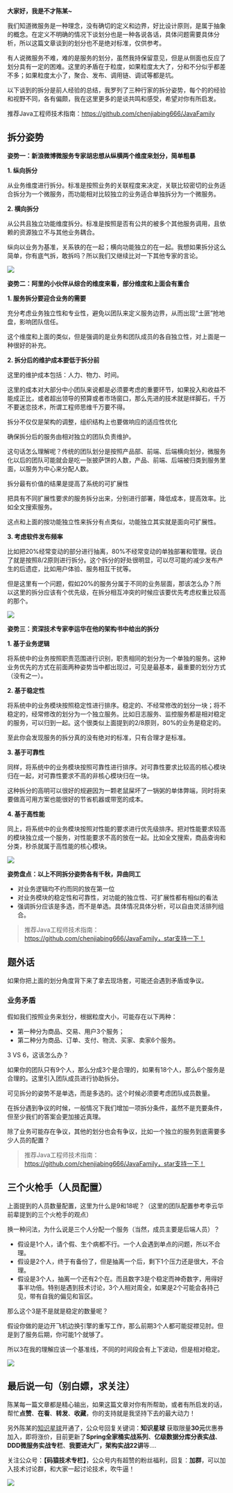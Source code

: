 **大家好，我是不才陈某~**

我们知道微服务是一种理念，没有确切的定义和边界，好比设计原则，是属于抽象的概念。在定义不明确的情况下谈划分也是一种各说各话，具体问题需要具体分析，所以这篇文章谈到的划分也不是绝对标准，仅供参考。

有人说微服务不难，难的是服务的划分，虽然我持保留意见，但是从侧面也反应了划分具有一定的困难。这里的矛盾在于粒度，如果粒度太大了，分和不分似乎都差不多；如果粒度太小了，聚合、发布、调用链、调试等都是坑。

以下谈到的拆分是前人经验的总结，我罗列了三种行家的拆分姿势，每个的的经验和视野不同，各有偏颇，我在这里更多的是谈共鸣和感受，希望对你有所启发。

推荐Java工程师技术指南：https://github.com/chenjiabing666/JavaFamily

## 拆分姿势



**姿势一：新浪微博微服务专家胡忠想从纵横两个维度来划分，简单粗暴**



**1. 纵向拆分**

从业务维度进行拆分。标准是按照业务的关联程度来决定，关联比较密切的业务适合拆分为一个微服务，而功能相对比较独立的业务适合单独拆分为一个微服务。

**2. 横向拆分**

从公共且独立功能维度拆分。标准是按照是否有公共的被多个其他服务调用，且依赖的资源独立不与其他业务耦合。

纵向以业务为基准，关系铁的在一起；横向功能独立的在一起。我想如果拆分这么简单，你有底气拆，敢拆吗？所以我们又继续比对一下其他专家的言论。



![](https://mmbiz.qpic.cn/mmbiz_png/A1HKVXsfHNmzCnaJlJwKLtm6MgSI2ewC9n9d1VrFSMvMEJQuwgnCSibwdmWD1m6bOq4K7ib1ZVgg9syeEFQ3yTpg/640?wx_fmt=png)



**姿势二：阿里的小伙伴从综合的维度来看，部分维度和上面会有重合**

**1. 服务拆分要迎合业务的需要**

充分考虑业务独立性和专业性，避免以团队来定义服务边界，从而出现“土匪”抢地盘，影响团队信任。

这个维度和上面的类似，但是强调的是业务和团队成员的各自独立性，对上面是一种很好的补充。

**2. 拆分后的维护成本要低于拆分前**

这里的维护成本包括：人力、物力、时间。

这里的成本对大部分中小团队来说都是必须要考虑的重要环节，如果投入和收益不能成正比，或者超出领导的预算或者市场窗口，那么先进的技术就是绊脚石，千万不要迷恋技术，所谓工程师思维千万要不得。

拆分不仅仅是架构的调整，组织结构上也要做响应的适应性优化

确保拆分后的服务由相对独立的团队负责维护。

这句话怎么理解呢？传统的团队划分是按照产品部、前端、后端横向划分，微服务化以后的团队可能就会是吃一张披萨饼的人数，产品、前端、后端被归类到服务里面，以服务为中心来分配人数。

拆分最有价值的结果是提高了系统的可扩展性

把具有不同扩展性要求的服务拆分出来，分别进行部署，降低成本，提高效率。比如全文搜索服务。

这点和上面的按功能独立性来拆分有点类似，功能独立其实就是面向可扩展性。

**3. 考虑软件发布频率**

比如把20%经常变动的部分进行抽离，80%不经常变动的单独部署和管理。说白了就是按照8/2原则进行拆分。这个拆分的好处很明显，可以尽可能的减少发布产生的后遗症，比如用户体验、服务相互干扰等。

但是这里有一个问题，假如20%的服务分属于不同的业务层面，那该怎么办？所以这里的拆分应该有个优先级，在拆分相互冲突的时候应该要优先考虑权重比较高的那个。



![](https://mmbiz.qpic.cn/mmbiz_png/A1HKVXsfHNmzCnaJlJwKLtm6MgSI2ewCIWQZW0jVwvGE8eE0oNvJoa4BufwmIPXjL22s7uaRu1EKUhCBo38Riag/640?wx_fmt=png)



**姿势三：资深技术专家李运华在他的架构书中给出的拆分**

**1. 基于业务逻辑**

将系统中的业务按照职责范围进行识别，职责相同的划分为一个单独的服务。这种业务优先的方式在前面两种姿势当中都出现过，可见是最基本，最重要的划分方式（没有之一）。

**2. 基于稳定性**

将系统中的业务模块按照稳定性进行排序。稳定的、不经常修改的划分一块；将不稳定的，经常修改的划分为一个独立服务。比如日志服务、监控服务都是相对稳定的服务，可以归到一起。这个很类似上面提到的2/8原则，80%的业务是稳定的。

至此你会发现服务的拆分真的没有绝对的标准，只有合理才是标准。

**3. 基于可靠性**

同样，将系统中的业务模块按照可靠性进行排序。对可靠性要求比较高的核心模块归在一起，对可靠性要求不高的非核心模块归在一块。

这种拆分的高明可以很好的规避因为一颗老鼠屎坏了一锅粥的单体弊端，同时将来要做高可用方案也能很好的节省机器或带宽的成本。

**4. 基于高性能**

同上，将系统中的业务模块按照对性能的要求进行优先级排序。把对性能要求较高的模块独立成一个服务，对性能要求不高的放在一起。比如全文搜索，商品查询和分类，秒杀就属于高性能的核心模块。

![](https://mmbiz.qpic.cn/mmbiz_png/A1HKVXsfHNmzCnaJlJwKLtm6MgSI2ewCtjN8K1BE5jaL68lwrncS1Ivv4hevFGxJIKfhmkSekqffyQhT8KibvSg/640?wx_fmt=png)



**姿势盘点：以上不同拆分姿势各有千秋，异曲同工**

- 对业务逻辑均不约而同的放在第一位
- 对业务模块的稳定性和可靠性，对功能的独立性、可扩展性都有相似的看法
- 强调拆分应该是多选，而不是单选。具体情况具体分析，可以自由灵活排列组合。

> 推荐Java工程师技术指南：https://github.com/chenjiabing666/JavaFamily，star支持一下！



## 题外话

如果你把上面的划分角度背下来了拿去现场套，可能还会遇到矛盾或争议。

### **业务矛盾**



假如我们按照业务来划分，根据粒度大小，可能存在以下两种：

- 第一种分为商品、交易、用户3个服务；
- 第二种分为商品、订单、支付、物流、买家、卖家6个服务。

3 VS 6，这该怎么办？

如果你的团队只有9个人，那么分成3个是合理的，如果有18个人，那么6个服务是合理的。这里引入团队成员进行协助拆分。

可见拆分的姿势不是单选，而是多选的。这个时候必须要考虑团队成员数量。

在拆分遇到争议的时候，一般情况下我们增加一项拆分条件，虽然不是充要条件，但至少我们的答案会更加接近真理。

除了业务可能存在争议，其他的划分也会有争议，比如一个独立的服务到底需要多少人员的配置？

> 推荐Java工程师技术指南：https://github.com/chenjiabing666/JavaFamily，star支持一下！

## **三个火枪手（人员配置）**

上面提到的人员数量配置，这里为什么是9和18呢？（这里的团队配置参考李云华前辈提到的三个火枪手的观点）

换一种问法，为什么说是三个人分配一个服务（当然，成员主要是后端人员）？

- 假设是1个人，请个假、生个病都不行。一个人会遇到单点的问题，所以不合理。
- 假设是2个人，终于有备份了，但是抽离一个后，剩下1个压力还是很大，不合理。
- 假设是3个人，抽离一个还有2个在。而且数字3是个稳定而神奇数字，用得好事半功倍。特别是遇到技术讨论，3个人相对周全，如果是2个可能会各持己见，带有自我的偏见和盲区。

那么这个3是不是就是稳定的数量呢？

假设你做的是边开飞机边换引擎的重写工作，那么前期3个人都可能捉襟见肘。但是到了服务后期，你可能1个就够了。

所以3在我的理解应该一个基准线，不同的时间段会有上下波动，但是相对稳定。



![](https://mmbiz.qpic.cn/mmbiz_png/A1HKVXsfHNmzCnaJlJwKLtm6MgSI2ewC8pqqDNkRCluRaWTAVPicVIJS652VzfLsYjSeKAf57DEukClA0JMISQg/640?wx_fmt=png)

## 最后说一句（别白嫖，求关注）

陈某每一篇文章都是精心输出，如果这篇文章对你有所帮助，或者有所启发的话，帮忙**点赞**、**在看**、**转发**、**收藏**，你的支持就是我坚持下去的最大动力！

另外陈某的[知识星球](https://mp.weixin.qq.com/s?__biz=MzU3MDAzNDg1MA==&mid=2247518914&idx=1&sn=b3fdfd78c32b15077ac67535ccc10a00&scene=21#wechat_redirect)开通了，公众号回复关键词：**知识星球** 获取限量**30元**优惠券加入，即将涨价，目前更新了**Spring全家桶实战系列**、**亿级数据分库分表实战**、**DDD微服务实战专栏**、**我要进大厂，架构实战22讲**等....

关注公众号：**【码猿技术专栏】**，公众号内有超赞的粉丝福利，回复：**加群**，可以加入技术讨论群，和大家一起讨论技术，吹牛逼！

![](https://www.java-family.cn/BlogImage/20230129082457.png)

